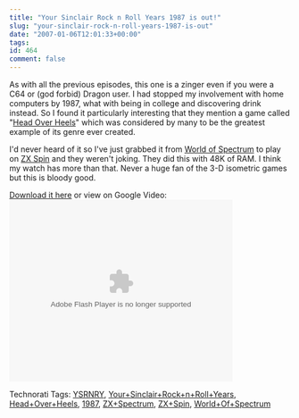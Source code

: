 ```yaml
---
title: "Your Sinclair Rock n Roll Years 1987 is out!"
slug: "your-sinclair-rock-n-roll-years-1987-is-out"
date: "2007-01-06T12:01:33+00:00"
tags:
id: 464
comment: false
---
```


As with all the previous episodes, this one is a zinger even if you were a C64 or (god forbid) Dragon user. I had stopped my involvement with home computers by 1987, what with being in college and discovering drink instead. So I found it particularly interesting that they mention a game called "[Head Over Heels](http://www.worldofspectrum.org/infoseekid.cgi?id=0002259)" which was considered by many to be the greatest example of its genre ever created. 

I'd never heard of it so I've just grabbed it from [World of Spectrum](http://www.worldofspectrum.org/) to play on [ZX Spin](http://www.worldofspectrum.org/emulators.html) and they weren't joking. They did this with 48K of RAM. I think my watch has more than that. Never a huge fan of the 3-D isometric games but this is bloody good.

[Download it here](http://www.ysrnry.co.uk/tvprog/downloads.htm) or view on Google Video:
<embed style="width:400px; height:326px;" id="VideoPlayback" type="application/x-shockwave-flash" src="http://video.google.com/googleplayer.swf?docId=-6179678677126659269&hl=en-GB" flashvars=""> </embed>

<span class="technoratitag">Technorati Tags: [YSRNRY](http://www.technorati.com/tags/YSRNRY), [Your+Sinclair+Rock+n+Roll+Years](http://www.technorati.com/tags/Your+Sinclair+Rock+n+Roll+Years), [Head+Over+Heels](http://www.technorati.com/tags/Head+Over+Heels), [1987](http://www.technorati.com/tags/1987), [ZX+Spectrum](http://www.technorati.com/tags/ZX+Spectrum), [ZX+Spin](http://www.technorati.com/tags/ZX+Spin), [World+Of+Spectrum](http://www.technorati.com/tags/World+Of+Spectrum)</span>
